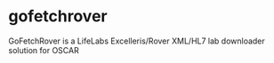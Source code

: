 # gofetchrover
GoFetchRover is a LifeLabs Excelleris/Rover XML/HL7 lab downloader solution for OSCAR

